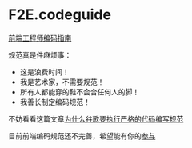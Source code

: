 F2E.codeguide
=============
[前端工程师编码指南](http://zerosoul.github.io/F2E.codeguide/index.html)

规范真是件麻烦事：

+ 这是浪费时间！
+ 我是艺术家，不需要规范！
+ 所有人都能穿的鞋不会合任何人的脚！
+ 我善长制定编码规范！

不妨看看这篇文章[为什么谷歌要执行严格的代码编写规范](http://www.vaikan.com/google-coding-standards/)

目前前端编码规范还不完善，希望能有你的[参与](https://github.com/zerosoul/F2E.codeguide/pulls)
